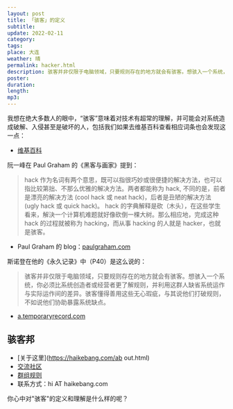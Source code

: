 ```yaml
---
layout: post
title: 「骇客」的定义
subtitle: 
update: 2022-02-11
category: 
tags: 
place: 大连
weather: 晴
permalink: hacker.html
description: 骇客并非仅限于电脑领域，只要规则存在的地方就会有骇客。想骇入一个系统，你必须比系统创造者或经营者更了解规则，并利用这群人缺省系统运作与实际运作间的差异。骇客懂得善用这些无心瑕疵，与其说他们打破规则，不如说他们协助暴露系统缺点。
poster:
duration: 
length: 
mp3: 
---
```


我想在绝大多数人的眼中，“骇客”意味着对技术有超常的理解，并可能会对系统造成破解、入侵甚至是破坏的人，包括我们如果去维基百科查看相应词条也会发现这一点：

- [维基百科](https://zh.m.wikipedia.org/zh-tw/%E9%BB%91%E5%AE%A2)

阮一峰在 Paul Graham 的《黑客与画家》提到：

> hack 作为名词有两个意思，既可以指很巧妙或很便捷的解决方法，也可以指比较第拙、不那么优雅的解决方法。两者都能称为 hack, 不同的是，前者是漂亮的解决方法 (cool hack 或 neat hack)，后者是丑陋的解决方法 (ugly hack 或 quick hack)。 hack 的字典解释是砍（木头），在这些学生看来，解決一个计算机难题就好像砍倒一棵大树。那么相应地，完成这种 hack 的过程就被称为 hacking，而从事 hacking 的人就是 hacker，也就是骇客。

- Paul Graham 的 blog：[paulgraham.com](//paulgraham.com)

斯诺登在他的《永久记录》中（P40）是这么说的：

> 骇客并非仅限于电脑领域，只要规则存在的地方就会有骇客。想骇入一个系统，你必须比系统创造者或经营者更了解规则，并利用这群人缺省系统运作与实际运作间的差异。骇客懂得善用这些无心瑕疵，与其说他们打破规则，不如说他们协助暴露系统缺点。

- [a.temporaryrecord.com](//a.temporaryrecord.com)

## 骇客邦

- [关于这里](https://haikebang.com/ab   out.html)
- [交流社区](https://haikebang.org)
- [群组规则](https://haikebang.com/rules.html)
- 联系方式：hi AT haikebang.com

你心中对"骇客"的定义和理解是什么样的呢？